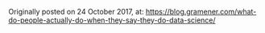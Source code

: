

Originally posted on 24 October 2017, at: https://blog.gramener.com/what-do-people-actually-do-when-they-say-they-do-data-science/
